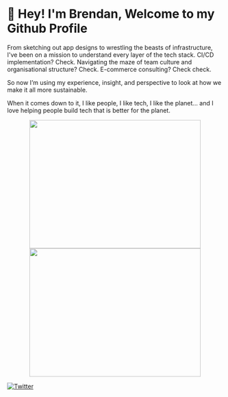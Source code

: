 # 🤘 Hey! I'm Brendan, Welcome to my Github Profile
From sketching out app designs to wrestling the beasts of infrastructure, I've been on a mission to understand every layer of the tech stack. CI/CD implementation? Check. Navigating the maze of team culture and organisational structure? Check. E-commerce consulting? Check check. 

So now I’m using my experience, insight, and perspective to look at how we make it all more sustainable.

When it comes down to it, I like people, I like tech, I like the planet… and I love helping people build tech that is better for the planet. 

<p align="center">
  <img width="400" height="300" src="https://github-readme-stats.vercel.app/api?username=Spazzy757&theme=vue-dark&show_icons=true&hide_border=true&count_private=true" />
  <img width="400" height="300" src="https://github-readme-stats.vercel.app/api/top-langs/?username=Spazzy757&theme=vue-dark&show_icons=true&hide_border=true&layout=compact" />
</p>

[![Twitter](https://img.shields.io/twitter/url/https/twitter.com/cloudposse.svg?style=social&label=Follow%20%40Spazzy757)](https://twitter.com/Spazzy757)
